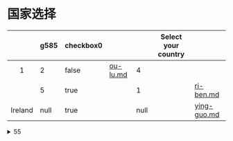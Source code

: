# 国家选择



<table data-view="cards"><thead><tr><th align="center"></th><th data-type="number">g585</th><th data-type="checkbox">checkbox0</th><th data-type="content-ref"></th><th data-type="rating" data-max="5"></th><th data-type="select" data-multiple>Select your country</th><th data-hidden data-card-target data-type="content-ref"></th></tr></thead><tbody><tr><td align="center">1</td><td>2</td><td>false</td><td><a href="ou-lu.md">ou-lu.md</a></td><td>4</td><td></td><td></td></tr><tr><td align="center"></td><td>5</td><td>true</td><td></td><td>1</td><td></td><td><a href="ri-ben.md">ri-ben.md</a></td></tr><tr><td align="center">Ireland</td><td>null</td><td>true</td><td></td><td>null</td><td></td><td><a href="ying-guo.md">ying-guo.md</a></td></tr></tbody></table>

<details>

<summary>55</summary>

55

235





</details>

